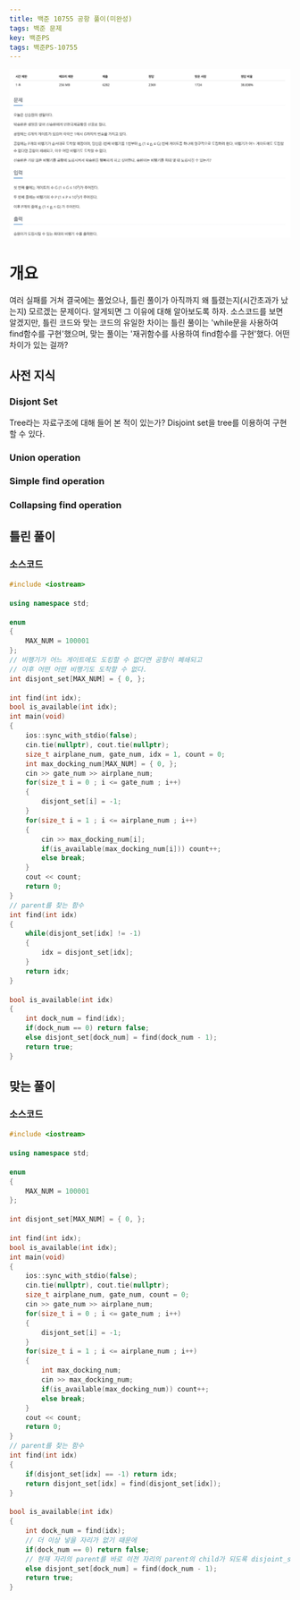 ```yaml
---
title: 백준 10755 공항 풀이(미완성)
tags: 백준 문제
key: 백준PS
tags: 백준PS-10755
---
```


<center><img src="/image/2020-01-22/10755.png"></center>

# 개요

여러 실패를 거쳐 결국에는 풀었으나, 틀린 풀이가 아직까지 왜 틀렸는지(시간초과가 났는지) 모르겠는 문제이다. 알게되면 그 이유에 대해 알아보도록 하자. 소스코드를 보면 알겠지만, 틀린 코드와 맞는 코드의 유일한 차이는 틀린 풀이는 'while문을 사용하여 find함수를 구현'했으며, 맞는 풀이는 '재귀함수를 사용하여 find함수를 구현'했다. 어떤 차이가 있는 걸까?

## 사전 지식

### Disjont Set

Tree라는 자료구조에 대해 들어 본 적이 있는가? Disjoint set을 tree를 이용하여 구현할 수 있다.

### Union operation



### Simple find operation



### Collapsing find operation



## 틀린 풀이

### 소스코드

```cpp
#include <iostream>

using namespace std;

enum
{
    MAX_NUM = 100001
};
// 비행기가 어느 게이트에도 도킹할 수 없다면 공항이 폐쇄되고
// 이후 어떤 어떤 비행기도 도착할 수 없다.
int disjont_set[MAX_NUM] = { 0, };

int find(int idx);
bool is_available(int idx);
int main(void)
{
    ios::sync_with_stdio(false);
    cin.tie(nullptr), cout.tie(nullptr);
    size_t airplane_num, gate_num, idx = 1, count = 0;
    int max_docking_num[MAX_NUM] = { 0, };
    cin >> gate_num >> airplane_num;
    for(size_t i = 0 ; i <= gate_num ; i++)
    {
        disjont_set[i] = -1;
    }
    for(size_t i = 1 ; i <= airplane_num ; i++)
    {
        cin >> max_docking_num[i];
        if(is_available(max_docking_num[i])) count++;
        else break;
    }
    cout << count;
    return 0;
}
// parent를 찾는 함수
int find(int idx)
{
    while(disjont_set[idx] != -1)
    {
        idx = disjont_set[idx];
    }
    return idx;
}

bool is_available(int idx)
{
    int dock_num = find(idx);
    if(dock_num == 0) return false;
    else disjont_set[dock_num] = find(dock_num - 1);
    return true;
}
```

## 맞는 풀이

### 소스코드

```cpp
#include <iostream>

using namespace std;

enum
{
    MAX_NUM = 100001
};

int disjont_set[MAX_NUM] = { 0, };

int find(int idx);
bool is_available(int idx);
int main(void)
{
    ios::sync_with_stdio(false);
    cin.tie(nullptr), cout.tie(nullptr);
    size_t airplane_num, gate_num, count = 0;
    cin >> gate_num >> airplane_num;
    for(size_t i = 0 ; i <= gate_num ; i++)
    {
        disjont_set[i] = -1;
    }
    for(size_t i = 1 ; i <= airplane_num ; i++)
    {
        int max_docking_num;
        cin >> max_docking_num;
        if(is_available(max_docking_num)) count++;
        else break;
    }
    cout << count;
    return 0;
}
// parent를 찾는 함수
int find(int idx)
{
    if(disjont_set[idx] == -1) return idx;
    return disjont_set[idx] = find(disjont_set[idx]);
}

bool is_available(int idx)
{
    int dock_num = find(idx);
    // 더 이상 넣을 자리가 없기 때문에
    if(dock_num == 0) return false;
    // 현재 자리의 parent를 바로 이전 자리의 parent의 child가 되도록 disjoint_set을 구성한다.
    else disjont_set[dock_num] = find(dock_num - 1);
    return true;
}
```